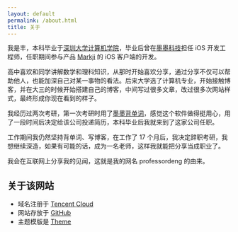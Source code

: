 ```yaml
---
layout: default
permalink: /about.html
title: 关于
---
```


我是丰，本科毕业于[深圳大学计算机学院](https://csse.szu.edu.cn/)，毕业后曾在[墨墨科技](https://www.maimemo.com/join)担任 iOS 开发工程师，任职期间参与产品 [Markji](https://www.markji.com/app) 的 iOS 客户端的开发。

高中喜欢和同学讲解数学和理科知识，从那时开始喜欢分享，通过分享不仅可以帮助他人，也能加深自己对某一事物的看法。后来大学选了计算机专业，开始接触博客，并在大三的时候开始搭建自己的博客，中间写过很多文章，改过很多次网站样式，最终形成你现在看到的样子。

我经历过两次考研，第一次考研时用了[墨墨背单词](https://www.maimemo.com/)，感觉这个软件做得挺用心，用了一段时间后决定给该公司投递简历，本科毕业后我就来到了这家公司任职。

工作期间我仍然坚持背单词、写博客，在工作了 17 个月后，我决定辞职考研，我想继续深造，如果有可能的话，成为一名老师，这样我就能把分享当成职业了。

我会在互联网上分享我的见闻，这就是我的网名 professordeng 的由来。

## 关于该网站

- 域名注册于 [Tencent Cloud](https://dnspod.cloud.tencent.com/)
- 网站存放于 [GitHub](https://github.com/professordeng/blog)
- 主题模版是 [Theme](https://github.com/professordeng/theme)


